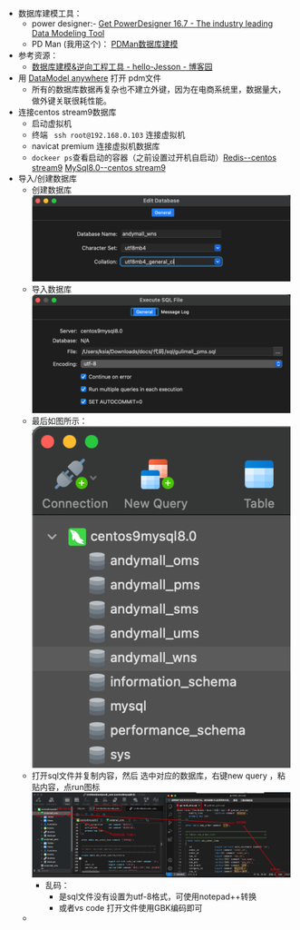 - 数据库建模工具：
	- power designer:- [Get PowerDesigner 16.7 - The industry leading Data Modeling Tool](https://www.powerdesigner.biz/)
	- PD Man (我用这个)： [PDMan数据库建模](http://www.pdman.cn/#/downLoad)
- 参考资源：
	- [数据库建模&逆向工程工具 - hello-Jesson - 博客园](https://www.cnblogs.com/hellojesson/p/10760633.html)
- 用  [DataModel anywhere](http://www.dmanywhere.cn/) 打开 pdm文件
	- 所有的数据库数据再复杂也不建立外键，因为在电商系统里，数据量大， 做外键关联很耗性能。
- 连接centos stream9数据库
	- 启动虚拟机
	- 终端 ` ssh root@192.168.0.103` 连接虚拟机
	- navicat premium 连接虚拟机数据库 
	- `dockeer ps`查看启动的容器（之前设置过开机自启动）[Redis--centos stream9](课程&笔记/技术栈/尚硅谷/谷粒商城/步骤与问题/recources/Redis--centos%20stream9.md#^035277) [MySql8.0--centos stream9](课程&笔记/技术栈/尚硅谷/谷粒商城/步骤与问题/recources/MySql8.0--centos%20stream9.md#^2f1f1a)
- 导入/创建数据库
	- 创建数据库 ![](Pasted%20image%2020230816164702.png)
	- 导入数据库 ![](Pasted%20image%2020230816162606.png)
	- 最后如图所示：![](Pasted%20image%2020230816164739.png)
	- 打开sql文件并复制内容，然后 选中对应的数据库，右键new query ，粘贴内容，点run图标 ![](Pasted%20image%2020230816171404.png)
		- 乱码：
			- 是sql文件没有设置为utf-8格式，可使用notepad++转换
			- 或者vs code 打开文件使用GBK编码即可
	- 
